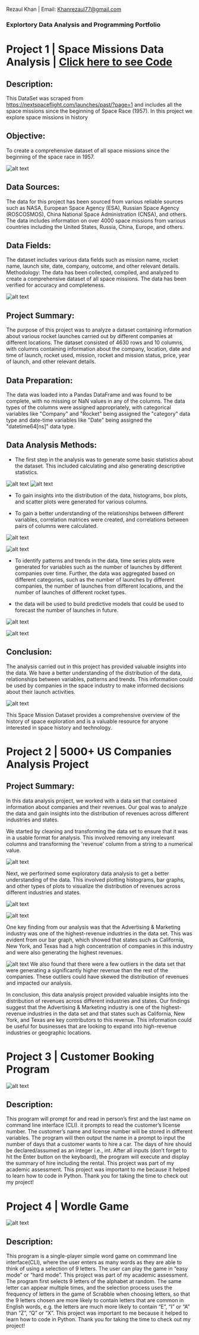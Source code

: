 Rezaul Khan | Email: Khanrezaul77@gmail.com
### Explortory Data Analysis and Programming Portfolio




# Project 1 | Space Missions Data Analysis | [Click here to see Code](https://github.com/Rkhan77/Rkhan77.github.io/blob/ee9d75ff2668e4b410689192c1f8477a5642d749/1957-2022%20Space%20Missions.ipynb)

## Description: 
This DataSet was scraped from https://nextspaceflight.com/launches/past/?page=1 and includes all the space missions since the beginning of Space Race (1957). In this project we explore space missions in history 

## Objective: 
To create a comprehensive dataset of all space missions since the beginning of the space race in 1957.

![alt text](Trends.png "Logo Title Text 1")

## Data Sources: 
The data for this project has been sourced from various reliable sources such as NASA, European Space Agency (ESA), Russian Space Agency (ROSCOSMOS), China National Space Administration (CNSA), and others. The data includes information on over 4000 space missions from various countries including the United States, Russia, China, Europe, and others.

## Data Fields: 
The dataset includes various data fields such as mission name, rocket name, launch site, date, company, outcome, and other relevant details.
Methodology: The data has been collected, compiled, and analyzed to create a comprehensive dataset of all space missions. The data has been verified for accuracy and completeness.

![alt text](1.png "Space Missions Timeline")


## Project Summary:

The purpose of this project was to analyze a dataset containing information about various rocket launches carried out by different companies at different locations. The dataset consisted of 4630 rows and 10 columns, with columns containing information about the company, location, date and time of launch, rocket used, mission, rocket and mission status, price, year of launch, and other relevant details.

## Data Preparation:

The data was loaded into a Pandas DataFrame and was found to be complete, with no missing or NaN values in any of the columns.
The data types of the columns were assigned appropriately, with categorical variables like "Company" and "Rocket" being assigned the "category" data type and date-time variables like "Date" being assigned the "datetime64[ns]" data type.

## Data Analysis Methods:

- The first step in the analysis was to generate some basic statistics about the dataset. This included calculating and also generating descriptive statistics.


![alt text](top_U_sites.png "Logo Title Text 1")
![alt text](top_R_sites.png "Logo Title Text 1")

- To gain insights into the distribution of the data, histograms, box plots, and scatter plots were generated for various columns.


- To gain a better understanding of the relationships between different variables, correlation matrices were created, and correlations between pairs of columns were calculated.

![alt text](3.png "Logo Title Text 1") 

![alt text](top_countries.png "Logo Title Text 1") 

- To identify patterns and trends in the data, time series plots were generated for variables such as the number of launches by different companies over time.
Further, the data was aggregated based on different categories, such as the number of launches by different companies, the number of launches from different locations, and the number of launches of different rocket types.
 

- the data will be used to build predictive models that could be used to forecast the number of launches in future.


![alt text](5.png "Logo Title Text 1")


![alt text](2.png "Logo Title Text 1")


## Conclusion:
The analysis carried out in this project has provided valuable insights into the data. We have a better understanding of the distribution of the data, relationships between variables, patterns and trends. This information could be used by companies in the space industry to make informed decisions about their launch activities.

![alt text](6.png "USA vs RUSSIA")

This Space Mission Dataset provides a comprehensive overview of the history of space exploration and is a valuable resource for anyone interested in space history and technology.


# Project 2 | 5000+ US Companies Analysis Project

## Project Summary:
In this data analysis project, we worked with a data set that contained information about companies and their revenues. Our goal was to analyze the data and gain insights into the distribution of revenues across different industries and states.

We started by cleaning and transforming the data set to ensure that it was in a usable format for analysis. This involved removing any irrelevant columns and transforming the 'revenue' column from a string to a numerical value.

![alt text](all.png "Logo Title Text 1")

Next, we performed some exploratory data analysis to get a better understanding of the data. This involved plotting histograms, bar graphs, and other types of plots to visualize the distribution of revenues across different industries and states.

![alt text](bystaterev.png "Logo Title Text 1")

![alt text](adv.png "Logo Title Text 1")

One key finding from our analysis was that the Advertising & Marketing industry was one of the highest-revenue industries in the data set. This was evident from our bar graph, which showed that states such as California, New York, and Texas had a high concentration of companies in this industry and were also generating the highest revenues.

![alt text](all2.png "Logo Title Text 1")
We also found that there were a few outliers in the data set that were generating a significantly higher revenue than the rest of the companies. These outliers could have skewed the distribution of revenues and impacted our analysis.


In conclusion, this data analysis project provided valuable insights into the distribution of revenues across different industries and states. Our findings suggest that the Advertising & Marketing industry is one of the highest-revenue industries in the data set and that states such as California, New York, and Texas are key contributors to this revenue. This information could be useful for businesses that are looking to expand into high-revenue industries or geographic locations.

# Project 3 | Customer Booking Program 


![alt text](custp.png "Logo Title Text 1")


## Description: 
This program will prompt for and read in person’s first and the last name on command line interface (CLI). it prompts to read the customer’s license number. The customer’s name and license number will be stored in different variables. The program will then output the name in a prompt to input the number of days that a customer wants to hire a car. The days of hire should be declared/assumed as an integer i.e., int. After all inputs (don’t forget to hit the Enter button on the keyboard), the program will execute and display the summary of hire including the rental. This project was part of my academic assessment. This project was important to me because it helped to learn how to code in Python. Thank you for taking the time to check out my project!


# Project 4 | Wordle Game 


![alt text](wordfiind.png "Logo Title Text 1")


## Description: 
This program is a single-player simple word game on commmand line interface(CLI), where the user enters as many words as they are able to think of using a selection of 9 letters. The user can play the game in “easy mode” or “hard mode”. This project was part of my academic assessment. The program first selects 9 letters of the alphabet at random. The same letter can appear multiple times, and the selection process uses the frequency of letters in the game of Scrabble when choosing letters, so that the 9 letters chosen are more likely to contain letters that are common in English words, e.g. the letters are much more likely to contain “E”, “I” or “A” than “Z”, “Q” or “X”. This project was important to me because it helped to learn how to code in Python. Thank you for taking the time to check out my project!










